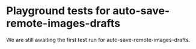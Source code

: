 # Playground tests for auto-save-remote-images-drafts
We are still awaiting the first test run for auto-save-remote-images-drafts.
